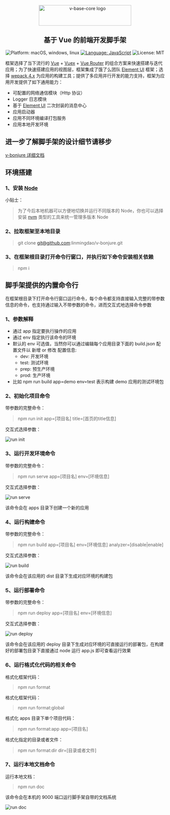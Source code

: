 <p align="center">
<a href="https://github.com/linmingdao/v-bonjure/tree/master" target="_blank" rel="noopener noreferrer"><img width="292" height="65" src="https://github.com/linmingdao/v-bonjure/blob/doc/assets/logo.png" alt="v-base-core logo">
</a>
</p>
<h2 align="center">基于 Vue 的前端开发脚手架</h2>
<p align="center">
    <img src="https://github.com/linmingdao/v-bonjure/blob/doc/assets/platform.png" alt="Platform: macOS, windows, linux" />
    <a href="https://developer.mozilla.org/zh-CN/docs/Web/JavaScript" target="_blank"><img src="https://github.com/linmingdao/v-bonjure/blob/doc/assets/language.png" alt="Language: JavaScript" /></a>
    <img src="https://github.com/linmingdao/v-bonjure/blob/doc/assets/license.png" alt="License: MIT" />
</p>

框架选择了当下流行的 [Vue](https://cn.vuejs.org/) + [Vuex](https://vuex.vuejs.org/) + [Vue Router](https://router.vuejs.org/) 的组合方案来快速搭建与迭代应用；为了快速搭建应用的视图层，框架集成了饿了么团队 [Element UI](http://element-cn.eleme.io/#/zh-CN) 框架；选择 [wepack 4.x](https://webpack.js.org/) 为应用的构建工具；提供了多应用并行开发的能力支持，框架为应用开发提供了如下通用能力：

-   可配置的网络通信模块（Http 协议）
-   Logger 日志模块
-   基于 [Element UI](http://element-cn.eleme.io/#/zh-CN) 二次封装的消息中心
-   应用启动器
-   应用不同环境编译打包服务
-   应用本地开发环境

## 进一步了解脚手架的设计细节请移步

[v-bonjure 详细文档](https://cn.vuejs.org/)

## 环境搭建

### 1、安装 [Node](https://nodejs.org/en/)

小贴士：

> 为了今后本地机器可以方便地切换并运行不同版本的 Node，你也可以选择安装 [nvm](https://github.com/nvm-sh/nvm) 类型的工具来统一管理多版本 Node

### 2、拉取框架至本地目录

> git clone git@github.com:linmingdao/v-bonjure.git

### 3、在框架根目录打开命令行窗口，并执行如下命令安装相关依赖

> npm i

## 脚手架提供的内置命令行

在框架根目录下打开命令行窗口运行命令，每个命令都支持直接输入完整的带参数信息的命令，也支持通过输入不带参数的命令，进而交互式地选择命令参数

### 1、参数解释

-   通过 app 指定要执行操作的应用
-   通过 env 指定执行该命令的环境
-   默认的 env 可选值，当然你可以通过编辑每个应用目录下面的 build.json 配置文件以 新增 or 修改 配置信息:
    -   dev: 开发环境
    -   test: 测试环境
    -   prep: 预生产环境
    -   prod: 生产环境
-   比如 npm run build app=demo env=test 表示构建 demo 应用的测试环境包

### 2、初始化项目命令

带参数的完整命令：

> npm run init app=[项目名] title=[首页的title信息]

交互式选择参数：

<img src="https://github.com/linmingdao/v-bonjure/blob/doc/gifs/cmd_init.gif" alt="run init" />

### 3、运行开发环境命令

带参数的完整命令：

> npm run serve app=[项目名] env=[环境信息]

交互式选择参数：

<img src="https://github.com/linmingdao/v-bonjure/blob/doc/gifs/cmd_serve.gif" alt="run serve" />

该命令会在 apps 目录下创建一个新的应用

### 4、运行构建命令

带参数的完整命令：

> npm run build app=[项目名] env=[环境信息] analyzer=[disable|enable]

交互式选择参数：

<img src="https://github.com/linmingdao/v-bonjure/blob/doc/gifs/cmd_build.gif" alt="run build" />

该命令会在该应用的 dist 目录下生成对应环境的构建包

### 5、运行部署命令

带参数的完整命令：

> npm run deploy app=[项目名] env=[环境信息]

交互式选择参数：

<img src="https://github.com/linmingdao/v-bonjure/blob/doc/gifs/cmd_deploy.gif" alt="run deploy" />

该命令会在该应用的 deploy 目录下生成对应环境的可直接运行的部署包，在构建好的部署包目录下直接通过 node 运行 app.js 即可查看运行效果

### 6、运行格式化代码的相关命令

格式化框架代码：

> npm run format

格式化框架代码：

> npm run format:global

格式化 apps 目录下单个项目代码：

> npm run format:app app=[项目名]

格式化指定的目录或者文件：

> npm run format:dir dir=[目录或者文件]

### 7、运行本地文档命令

运行本地文档：

> npm run doc

该命令会在本机的 9000 端口运行脚手架自带的文档系统

<img src="https://github.com/linmingdao/v-bonjure/blob/doc/gifs/cmd_doc.gif" alt="run doc" />
